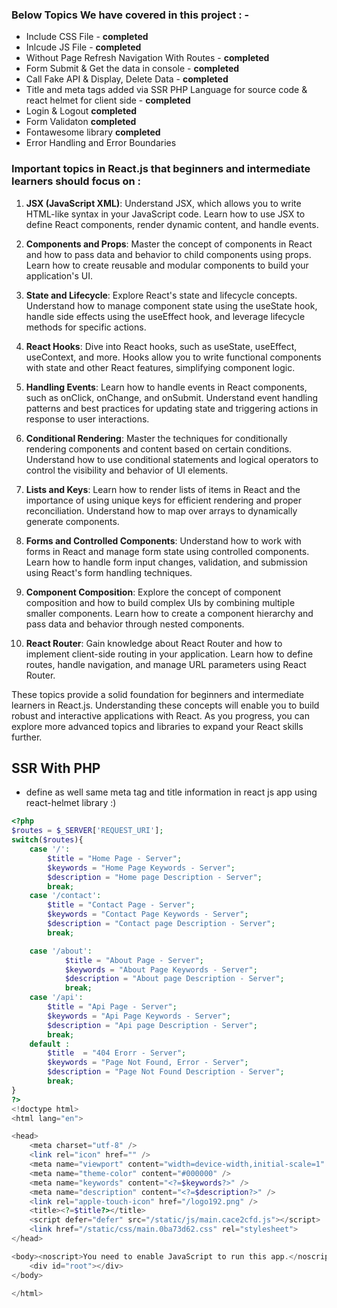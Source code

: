 ### Below Topics We have covered in this project : - 
- Include CSS File - __completed__
- Inlcude JS File - __completed__
- Without Page Refresh Navigation With Routes - __completed__
- Form Submit & Get the data in console - __completed__
- Call Fake API & Display, Delete Data - __completed__
- Title and meta tags added via SSR PHP Language for source code & react helmet for client side - __completed__
- Login & Logout __completed__
- Form Validaton __completed__
- Fontawesome library __completed__
- Error Handling and Error Boundaries

### Important topics in React.js that beginners and intermediate learners should focus on :
1. **JSX (JavaScript XML)**:
Understand JSX, which allows you to write HTML-like syntax in your JavaScript code. Learn how to use JSX to define React components, render dynamic content, and handle events.

2. **Components and Props**:
Master the concept of components in React and how to pass data and behavior to child components using props. Learn how to create reusable and modular components to build your application's UI.

3. **State and Lifecycle**:
Explore React's state and lifecycle concepts. Understand how to manage component state using the useState hook, handle side effects using the useEffect hook, and leverage lifecycle methods for specific actions.

4. **React Hooks**:
Dive into React hooks, such as useState, useEffect, useContext, and more. Hooks allow you to write functional components with state and other React features, simplifying component logic.

5. **Handling Events**:
Learn how to handle events in React components, such as onClick, onChange, and onSubmit. Understand event handling patterns and best practices for updating state and triggering actions in response to user interactions.

6. **Conditional Rendering**:
Master the techniques for conditionally rendering components and content based on certain conditions. Understand how to use conditional statements and logical operators to control the visibility and behavior of UI elements.

7. **Lists and Keys**:
Learn how to render lists of items in React and the importance of using unique keys for efficient rendering and proper reconciliation. Understand how to map over arrays to dynamically generate components.

8. **Forms and Controlled Components**:
Understand how to work with forms in React and manage form state using controlled components. Learn how to handle form input changes, validation, and submission using React's form handling techniques.

9. **Component Composition**:
Explore the concept of component composition and how to build complex UIs by combining multiple smaller components. Learn how to create a component hierarchy and pass data and behavior through nested components.

10. **React Router**:
Gain knowledge about React Router and how to implement client-side routing in your application. Learn how to define routes, handle navigation, and manage URL parameters using React Router.

These topics provide a solid foundation for beginners and intermediate learners in React.js. Understanding these concepts will enable you to build robust and interactive applications with React. As you progress, you can explore more advanced topics and libraries to expand your React skills further.



## SSR With PHP 
- define as well same meta tag and title information in react js app using react-helmet library :)
```php 
<?php
$routes = $_SERVER['REQUEST_URI'];
switch($routes){
    case '/':
        $title = "Home Page - Server";
        $keywords = "Home Page Keywords - Server";
        $description = "Home page Description - Server";
        break;
    case '/contact':
        $title = "Contact Page - Server";
        $keywords = "Contact Page Keywords - Server";
        $description = "Contact page Description - Server";
        break;

    case '/about':
            $title = "About Page - Server";
            $keywords = "About Page Keywords - Server";
            $description = "About page Description - Server";
            break;
    case '/api':
        $title = "Api Page - Server";
        $keywords = "Api Page Keywords - Server";
        $description = "Api page Description - Server";
        break;
    default :
        $title  = "404 Erorr - Server";
        $keywords = "Page Not Found, Error - Server";
        $description = "Page Not Found Description - Server";
        break;
}
?>
<!doctype html>
<html lang="en">

<head>
    <meta charset="utf-8" />
    <link rel="icon" href="" />
    <meta name="viewport" content="width=device-width,initial-scale=1" />
    <meta name="theme-color" content="#000000" />
    <meta name="keywords" content="<?=$keywords?>" />
    <meta name="description" content="<?=$description?>" />
    <link rel="apple-touch-icon" href="/logo192.png" />
    <title><?=$title?></title>
    <script defer="defer" src="/static/js/main.cace2cfd.js"></script>
    <link href="/static/css/main.0ba73d62.css" rel="stylesheet">
</head>

<body><noscript>You need to enable JavaScript to run this app.</noscript>
    <div id="root"></div>
</body>

</html>  
```